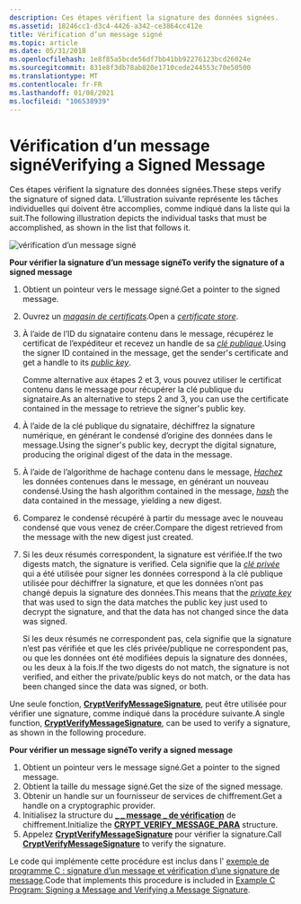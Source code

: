 ```yaml
---
description: Ces étapes vérifient la signature des données signées.
ms.assetid: 18246cc1-d3c4-4426-a342-ce3864cc412e
title: Vérification d’un message signé
ms.topic: article
ms.date: 05/31/2018
ms.openlocfilehash: 1e8f85a5bcde56df7bb41bb92276123bcd26024e
ms.sourcegitcommit: 831e8f3db78ab820e1710cede244553c70e50500
ms.translationtype: MT
ms.contentlocale: fr-FR
ms.lasthandoff: 01/08/2021
ms.locfileid: "106538939"
---
```

# <a name="verifying-a-signed-message"></a><span data-ttu-id="50d14-103">Vérification d’un message signé</span><span class="sxs-lookup"><span data-stu-id="50d14-103">Verifying a Signed Message</span></span>

<span data-ttu-id="50d14-104">Ces étapes vérifient la signature des données signées.</span><span class="sxs-lookup"><span data-stu-id="50d14-104">These steps verify the signature of signed data.</span></span> <span data-ttu-id="50d14-105">L’illustration suivante représente les tâches individuelles qui doivent être accomplies, comme indiqué dans la liste qui la suit.</span><span class="sxs-lookup"><span data-stu-id="50d14-105">The following illustration depicts the individual tasks that must be accomplished, as shown in the list that follows it.</span></span>

![vérification d’un message signé](images/verifmsg.png)

<span data-ttu-id="50d14-107">**Pour vérifier la signature d’un message signé**</span><span class="sxs-lookup"><span data-stu-id="50d14-107">**To verify the signature of a signed message**</span></span>

1.  <span data-ttu-id="50d14-108">Obtient un pointeur vers le message signé.</span><span class="sxs-lookup"><span data-stu-id="50d14-108">Get a pointer to the signed message.</span></span>
2.  <span data-ttu-id="50d14-109">Ouvrez un [*magasin de certificats*](../secgloss/c-gly.md).</span><span class="sxs-lookup"><span data-stu-id="50d14-109">Open a [*certificate store*](../secgloss/c-gly.md).</span></span>
3.  <span data-ttu-id="50d14-110">À l’aide de l’ID du signataire contenu dans le message, récupérez le certificat de l’expéditeur et recevez un handle de sa [*clé publique*](../secgloss/p-gly.md).</span><span class="sxs-lookup"><span data-stu-id="50d14-110">Using the signer ID contained in the message, get the sender's certificate and get a handle to its [*public key*](../secgloss/p-gly.md).</span></span>

    <span data-ttu-id="50d14-111">Comme alternative aux étapes 2 et 3, vous pouvez utiliser le certificat contenu dans le message pour récupérer la clé publique du signataire.</span><span class="sxs-lookup"><span data-stu-id="50d14-111">As an alternative to steps 2 and 3, you can use the certificate contained in the message to retrieve the signer's public key.</span></span>

4.  <span data-ttu-id="50d14-112">À l’aide de la clé publique du signataire, déchiffrez la signature numérique, en générant le condensé d’origine des données dans le message.</span><span class="sxs-lookup"><span data-stu-id="50d14-112">Using the signer's public key, decrypt the digital signature, producing the original digest of the data in the message.</span></span>
5.  <span data-ttu-id="50d14-113">À l’aide de l’algorithme de hachage contenu dans le message, [*Hachez*](../secgloss/h-gly.md) les données contenues dans le message, en générant un nouveau condensé.</span><span class="sxs-lookup"><span data-stu-id="50d14-113">Using the hash algorithm contained in the message, [*hash*](../secgloss/h-gly.md) the data contained in the message, yielding a new digest.</span></span>
6.  <span data-ttu-id="50d14-114">Comparez le condensé récupéré à partir du message avec le nouveau condensé que vous venez de créer.</span><span class="sxs-lookup"><span data-stu-id="50d14-114">Compare the digest retrieved from the message with the new digest just created.</span></span>
7.  <span data-ttu-id="50d14-115">Si les deux résumés correspondent, la signature est vérifiée.</span><span class="sxs-lookup"><span data-stu-id="50d14-115">If the two digests match, the signature is verified.</span></span> <span data-ttu-id="50d14-116">Cela signifie que la [*clé privée*](../secgloss/p-gly.md) qui a été utilisée pour signer les données correspond à la clé publique utilisée pour déchiffrer la signature, et que les données n’ont pas changé depuis la signature des données.</span><span class="sxs-lookup"><span data-stu-id="50d14-116">This means that the [*private key*](../secgloss/p-gly.md) that was used to sign the data matches the public key just used to decrypt the signature, and that the data has not changed since the data was signed.</span></span>

    <span data-ttu-id="50d14-117">Si les deux résumés ne correspondent pas, cela signifie que la signature n’est pas vérifiée et que les clés privée/publique ne correspondent pas, ou que les données ont été modifiées depuis la signature des données, ou les deux à la fois.</span><span class="sxs-lookup"><span data-stu-id="50d14-117">If the two digests do not match, the signature is not verified, and either the private/public keys do not match, or the data has been changed since the data was signed, or both.</span></span>

<span data-ttu-id="50d14-118">Une seule fonction, [**CryptVerifyMessageSignature**](/windows/desktop/api/Wincrypt/nf-wincrypt-cryptverifymessagesignature), peut être utilisée pour vérifier une signature, comme indiqué dans la procédure suivante.</span><span class="sxs-lookup"><span data-stu-id="50d14-118">A single function, [**CryptVerifyMessageSignature**](/windows/desktop/api/Wincrypt/nf-wincrypt-cryptverifymessagesignature), can be used to verify a signature, as shown in the following procedure.</span></span>

<span data-ttu-id="50d14-119">**Pour vérifier un message signé**</span><span class="sxs-lookup"><span data-stu-id="50d14-119">**To verify a signed message**</span></span>

1.  <span data-ttu-id="50d14-120">Obtient un pointeur vers le message signé.</span><span class="sxs-lookup"><span data-stu-id="50d14-120">Get a pointer to the signed message.</span></span>
2.  <span data-ttu-id="50d14-121">Obtient la taille du message signé.</span><span class="sxs-lookup"><span data-stu-id="50d14-121">Get the size of the signed message.</span></span>
3.  <span data-ttu-id="50d14-122">Obtenir un handle sur un fournisseur de services de chiffrement.</span><span class="sxs-lookup"><span data-stu-id="50d14-122">Get a handle on a cryptographic provider.</span></span>
4.  <span data-ttu-id="50d14-123">Initialisez la structure du [**\_ \_ message \_ de vérification**](/windows/desktop/api/Wincrypt/ns-wincrypt-crypt_verify_message_para) de chiffrement.</span><span class="sxs-lookup"><span data-stu-id="50d14-123">Initialize the [**CRYPT\_VERIFY\_MESSAGE\_PARA**](/windows/desktop/api/Wincrypt/ns-wincrypt-crypt_verify_message_para) structure.</span></span>
5.  <span data-ttu-id="50d14-124">Appelez [**CryptVerifyMessageSignature**](/windows/desktop/api/Wincrypt/nf-wincrypt-cryptverifymessagesignature) pour vérifier la signature.</span><span class="sxs-lookup"><span data-stu-id="50d14-124">Call [**CryptVerifyMessageSignature**](/windows/desktop/api/Wincrypt/nf-wincrypt-cryptverifymessagesignature) to verify the signature.</span></span>

<span data-ttu-id="50d14-125">Le code qui implémente cette procédure est inclus dans l' [exemple de programme C : signature d’un message et vérification d’une signature de message](example-c-program-signing-a-message-and-verifying-a-message-signature.md).</span><span class="sxs-lookup"><span data-stu-id="50d14-125">Code that implements this procedure is included in [Example C Program: Signing a Message and Verifying a Message Signature](example-c-program-signing-a-message-and-verifying-a-message-signature.md).</span></span>

 

 
